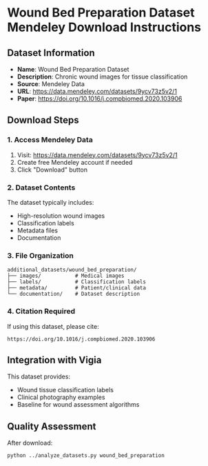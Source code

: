 # Wound Bed Preparation Dataset Mendeley Download Instructions

## Dataset Information
- **Name**: Wound Bed Preparation Dataset
- **Description**: Chronic wound images for tissue classification
- **Source**: Mendeley Data
- **URL**: https://data.mendeley.com/datasets/9ycv73z5v2/1
- **Paper**: https://doi.org/10.1016/j.compbiomed.2020.103906

## Download Steps

### 1. Access Mendeley Data
1. Visit: https://data.mendeley.com/datasets/9ycv73z5v2/1
2. Create free Mendeley account if needed
3. Click "Download" button

### 2. Dataset Contents
The dataset typically includes:
- High-resolution wound images
- Classification labels
- Metadata files
- Documentation

### 3. File Organization
```
additional_datasets/wound_bed_preparation/
├── images/           # Medical images
├── labels/           # Classification labels  
├── metadata/         # Patient/clinical data
└── documentation/    # Dataset description
```

### 4. Citation Required
If using this dataset, please cite:
```
https://doi.org/10.1016/j.compbiomed.2020.103906
```

## Integration with Vigia
This dataset provides:
- Wound tissue classification labels
- Clinical photography examples
- Baseline for wound assessment algorithms

## Quality Assessment
After download:
```bash
python ../analyze_datasets.py wound_bed_preparation
```
